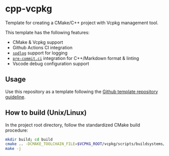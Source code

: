 # cpp-vcpkg

Template for creating a CMake/C++ project with Vcpkg management tool.

This template has the following features:

- CMake & Vcpkg support
- Github Actions CI integration
- [`spdlog`](https://github.com/gabime/spdlog) support for logging
- [`pre-commit.ci`](https://pre-commit.com/) integration for C++/Markdown format & linting
- Vscode debug configuration support

## Usage

Use this repository as a template following the [Github template repository guideline](https://docs.github.com/en/repositories/creating-and-managing-repositories/creating-a-repository-from-a-template).

## How to build (Unix/Linux)

In the project root directory, follow the standardized CMake build procedure:

```bash
mkdir build; cd build
cmake .. -DCMAKE_TOOLCHAIN_FILE=$VCPKG_ROOT/vcpkg/scripts/buildsystems/vcpkg.cmake -DCMAKE_EXPORT_COMPILE_COMMANDS=1
make -j
```
